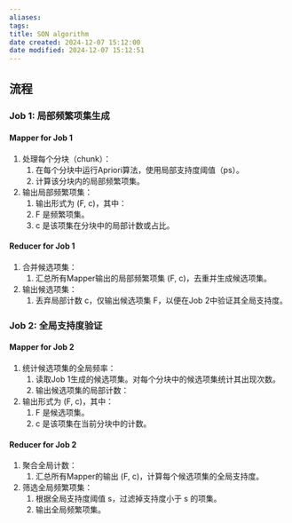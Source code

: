 ```yaml
---
aliases:
tags:
title: SON algorithm
date created: 2024-12-07 15:12:00
date modified: 2024-12-07 15:12:51
---
```

## 流程
### Job 1: 局部频繁项集生成
#### Mapper for Job 1
1. 处理每个分块（chunk）：
	1. 在每个分块中运行Apriori算法，使用局部支持度阈值（ps）。
	2. 计算该分块内的局部频繁项集。
2. 输出局部频繁项集：
	1. 输出形式为 (F, c)，其中：
	2. F 是频繁项集。
	3. c 是该项集在分块中的局部计数或占比。
#### Reducer for Job 1
1. 合并候选项集：
	1. 汇总所有Mapper输出的局部频繁项集 (F, c)，去重并生成候选项集。
2. 输出候选项集：
	1. 丢弃局部计数 c，仅输出候选项集 F，以便在Job 2中验证其全局支持度。
### Job 2: 全局支持度验证
#### Mapper for Job 2
1. 统计候选项集的全局频率：
	1. 读取Job 1生成的候选项集。对每个分块中的候选项集统计其出现次数。
	2. 输出候选项集的局部计数：
2. 输出形式为 (F, c)，其中：
	1. F 是候选项集。
	2. c 是该项集在当前分块中的计数。
#### Reducer for Job 2
1. 聚合全局计数：
	1. 汇总所有Mapper的输出 (F, c)，计算每个候选项集的全局支持度。
2. 筛选全局频繁项集：
	1. 根据全局支持度阈值 s，过滤掉支持度小于 s 的项集。
	2. 输出全局频繁项集。